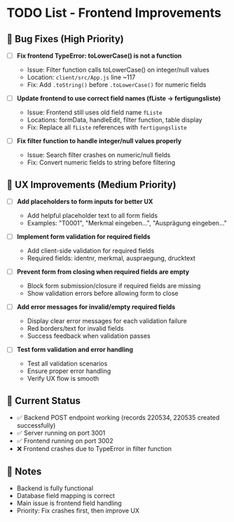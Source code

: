 # TODO List - Frontend Improvements

## 🔧 Bug Fixes (High Priority)

- [ ] **Fix frontend TypeError: toLowerCase() is not a function**
  - Issue: Filter function calls toLowerCase() on integer/null values
  - Location: `client/src/App.js` line ~117
  - Fix: Add `.toString()` before `.toLowerCase()` for numeric fields

- [ ] **Update frontend to use correct field names (fListe -> fertigungsliste)**
  - Issue: Frontend still uses old field name `fListe`
  - Locations: formData, handleEdit, filter function, table display
  - Fix: Replace all `fListe` references with `fertigungsliste`

- [ ] **Fix filter function to handle integer/null values properly**
  - Issue: Search filter crashes on numeric/null fields
  - Fix: Convert numeric fields to string before filtering

## 🎨 UX Improvements (Medium Priority)

- [ ] **Add placeholders to form inputs for better UX**
  - Add helpful placeholder text to all form fields
  - Examples: "T0001", "Merkmal eingeben...", "Ausprägung eingeben..."

- [ ] **Implement form validation for required fields**
  - Add client-side validation for required fields
  - Required fields: identnr, merkmal, auspraegung, drucktext

- [ ] **Prevent form from closing when required fields are empty**
  - Block form submission/closure if required fields are missing
  - Show validation errors before allowing form to close

- [ ] **Add error messages for invalid/empty required fields**
  - Display clear error messages for each validation failure
  - Red borders/text for invalid fields
  - Success feedback when validation passes

- [ ] **Test form validation and error handling**
  - Test all validation scenarios
  - Ensure proper error handling
  - Verify UX flow is smooth

## 🚀 Current Status

- ✅ Backend POST endpoint working (records 220534, 220535 created successfully)
- ✅ Server running on port 3001
- ✅ Frontend running on port 3002
- ❌ Frontend crashes due to TypeError in filter function

## 📝 Notes

- Backend is fully functional
- Database field mapping is correct
- Main issue is frontend field handling
- Priority: Fix crashes first, then improve UX